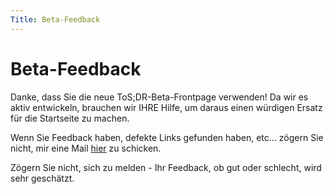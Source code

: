 ```yaml
---
Title: Beta-Feedback
---
```


# Beta-Feedback

Danke, dass Sie die neue ToS;DR-Beta-Frontpage verwenden! Da wir es aktiv entwickeln, brauchen wir IHRE Hilfe, um daraus einen würdigen Ersatz für die Startseite zu machen.

Wenn Sie Feedback haben, defekte Links gefunden haben, etc... zögern Sie nicht, mir eine Mail [hier](mailto:erik.hering@tosdr.org) zu schicken.

Zögern Sie nicht, sich zu melden - Ihr Feedback, ob gut oder schlecht, wird sehr geschätzt.
